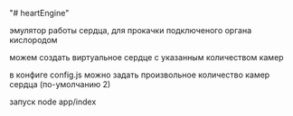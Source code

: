 "# heartEngine" 

эмулятор работы сердца, для прокачки подключеного органа кислородом

можем создать виртуальное сердце с указанным количеством камер

в конфиге config.js можно задать произвольное количество камер сердца (по-умолчанию 2)

запуск node app/index